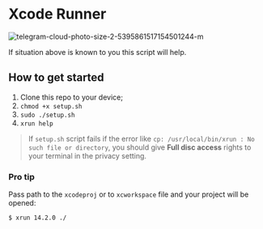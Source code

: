 # Xcode Runner

![telegram-cloud-photo-size-2-5395861517154501244-m](https://user-images.githubusercontent.com/69932531/198831583-ddee994a-87b9-408c-91d5-3321fe0769f8.jpg)

If situation above is known to you this script will help.

## How to get started

1. Clone this repo to your device;
2. `chmod +x setup.sh`
3. `sudo ./setup.sh`
4. `xrun help`

> If `setup.sh` script fails if the error like `cp: /usr/local/bin/xrun : No such file or directory`, you should give **Full disc access** rights to your terminal in the privacy setting.

### Pro tip

Pass path to the `xcodeproj` or to `xcworkspace` file and your project will be opened:

```bash
$ xrun 14.2.0 ./
```
